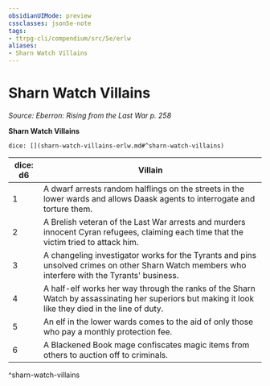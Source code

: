 ```yaml
---
obsidianUIMode: preview
cssclasses: json5e-note
tags:
- ttrpg-cli/compendium/src/5e/erlw
aliases:
- Sharn Watch Villains
---
```

# Sharn Watch Villains
*Source: Eberron: Rising from the Last War p. 258* 

**Sharn Watch Villains**

`dice: [](sharn-watch-villains-erlw.md#^sharn-watch-villains)`

| dice: d6 | Villain |
|----------|---------|
| 1 | A dwarf arrests random halflings on the streets in the lower wards and allows Daask agents to interrogate and torture them. |
| 2 | A Brelish veteran of the Last War arrests and murders innocent Cyran refugees, claiming each time that the victim tried to attack him. |
| 3 | A changeling investigator works for the Tyrants and pins unsolved crimes on other Sharn Watch members who interfere with the Tyrants' business. |
| 4 | A half-elf works her way through the ranks of the Sharn Watch by assassinating her superiors but making it look like they died in the line of duty. |
| 5 | An elf in the lower wards comes to the aid of only those who pay a monthly protection fee. |
| 6 | A Blackened Book mage confiscates magic items from others to auction off to criminals. |
^sharn-watch-villains